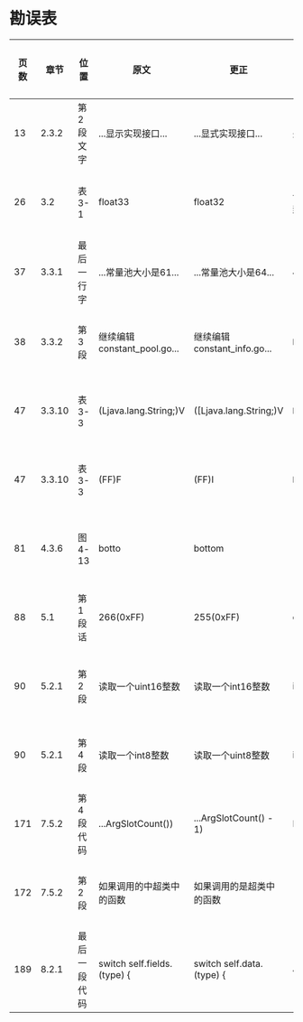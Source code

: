 # 勘误表

页数  | 章节   | 位置         | 原文                        | 更正                         | 读者         | 更正版次
----- | ------ | ------------ | --------------------------- | ---------------------------- | ------------ | ---------
 13   | 2.3.2  | 第2段文字    | ...显示实现接口...          | ...显式实现接口...           | 先飞         | 第3次印刷
 26   | 3.2    | 表3-1        | float33                     | float32                      | 一切都将尘封 | 第3次印刷
 37   | 3.3.1  | 最后一行字   | ...常量池大小是61...        | ...常量池大小是64...         | JingkaiTang  | 第3次印刷
 38   | 3.3.2  | 第3段        | 继续编辑constant_pool.go... | 继续编辑constant_info.go...  | 啊乐         | 第2次印刷
 47   | 3.3.10 | 表3-3        | (Ljava.lang.String;)V       | ([Ljava.lang.String;)V       | 啊乐         | 第2次印刷
 47   | 3.3.10 | 表3-3        | (FF)F                       | (FF)I                        | 啊乐         | 第2次印刷
 81   | 4.3.6  | 图4-13       | botto                       | bottom                       |              | 第2次印刷
 88   | 5.1    | 第1段话      | 266(0xFF)                   | 255(0xFF)                    | charles0lee  | 第3次印刷
 90   | 5.2.1  | 第2段        | 读取一个uint16整数          | 读取一个int16整数            | iHge2k       | 第3次印刷
 90   | 5.2.1  | 第4段        | 读取一个int8整数            | 读取一个uint8整数            | iHge2k       | 第3次印刷
171   | 7.5.2  | 第4段代码    | ...ArgSlotCount())          | ...ArgSlotCount() - 1)       | Beyond       | 第3次印刷
172   | 7.5.2  | 第2段        | 如果调用的中超类中的函数    | 如果调用的是超类中的函数     |              | 第3次印刷
189   | 8.2.1  | 最后一段代码 | switch self.fields.(type) { | switch self.data.(type) {    | JingkaiTang  | 
